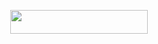 <p align="center"><a href="https://dashboard.heroku.com/new?template=https://github.com/Its-kin/King-music"> <img src="https://img.shields.io/badge/Deploy%20On%20Heroku-black?style=for-the-badge&logo=heroku" width="220" height="38.45"/></a></p>
